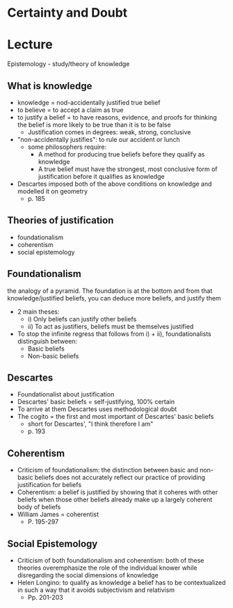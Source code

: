 # Certainty and Doubt
# Lecture
Epistemology - study/theory of knowledge

## What is knowledge
- knowledge = nod-accidentally justified true belief
- to believe = to accept a claim as true
- to justify a belief = to have reasons, evidence, and proofs for thinking the belief is more likely to be true than it is to be false
	- Justification comes in degrees: weak, strong, conclusive
- "non-accidentally justifies": to rule our accident or lunch
	- some philosophers require:
		- A method for producing true beliefs before they qualify as knowledge
		- A true belief must have the strongest, most conclusive form of justification before it qualifies as knowledge
- Descartes imposed both of the above conditions on knowledge and modelled it on geometry
	- p. 185

## Theories of justification
- foundationalism
- coherentism
- social epistemology

## Foundationalism
the analogy of a pyramid. The foundation is at the bottom and from that knowledge/justified beliefs, you can deduce more beliefs, and justify them
- 2 main theses:
	- i) Only beliefs can justify other beliefs
	- ii) To act as justifiers, beliefs must be themselves justified
- To stop the infinite regress that follows from i) + ii), foundationalists distinguish between:
	- Basic beliefs
	- Non-basic beliefs

## Descartes
- Foundationalist about justification
- Descartes' basic beliefs = self-justifying, 100% certain
- To arrive at them Descartes uses methodological doubt
- The cogito = the first and most important of Descartes' basic beliefs
	- short for Descartes', "I think therefore I am"
	- p. 193

## Coherentism
- Criticism of foundationalism: the distinction between basic and non-basic beliefs does not accurately reflect our practice of providing justification for beliefs
- Coherentism: a belief is justified by showing that it coheres with other beliefs when those other beliefs already make up a largely coherent body of beliefs
- William James = coherentist
	- P. 195-297

## Social Epistemology
- Criticism of both foundationalism and coherentism: both of these theories overemphasize the role of the individual knower while disregarding the social dimensions of knowledge
- Helen Longino: to qualify as knowledge a belief has to be contextualized in such a way that it avoids subjectivism and relativism
	- Pp. 201-203

